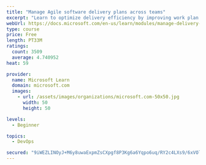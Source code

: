 ```yaml
---
title: "Manage Agile software delivery plans across teams"
excerpt: "Learn to optimize delivery efficiency by improving work plan visibility across teams."
webUrl: https://docs.microsoft.com/en-us/learn/modules/manage-delivery-plans/
type: course
price: Free
length: PT33M
ratings:
  count: 3509
  average: 4.740952
heat: 59

provider:
  name: Microsoft Learn
  domain: microsoft.com
  images:
    - url: /assets/images/organizations/microsoft.com-50x50.jpg
      width: 50
      height: 50

levels:
  - Beginner

topics:
  - DevOps

secured: "9iWEZLINOyJ+M6y8uwaExpmZsCXpgf8P3Kg6a6Yqpo6uq/RY2c4LXs9/6xVOl2lPMy8OdG5WC7FK9TknKksaDABWTGXoIh7qX9t0rTSIOzf1Dja3VMkrfNiMd/4NuuQ1vRBjqpAMfGZyf1O8iRhjyH0DPX1QClTOs9++SaycyIKWfVDkWUhX5toZQaokZLKxQiAfVulch5Psk+KVzaRuD1OJNe/Vo/Z/N/ytFYS1WduxgY7I68muVmVxeiiY8lUQe7sxrsgL4TyvS88xtUgmsxToCp147NEu0VoXcpY0er025ZNxgb53qcS+tHvUSgjQAYwk2b9f6roU4pHxH+6IBim04Z1c4N7zXBQ6kOUstV0yWuNmH5ZOKHE/C9rOwLCuDkBqDmf6ptnFHN6WNFuvxWGnmlRZEU+jMuIwcGsQlVk=;s1RA1masfarVyvUX+EBvCg=="
---
```


